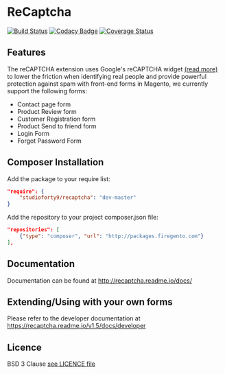 # ReCaptcha

[![Build Status](https://travis-ci.org/soxrepo/Recaptcha.svg?branch=master)](https://travis-ci.org/soxrepo/Recaptcha)
[![Codacy Badge](https://api.codacy.com/project/badge/Grade/4351397bf8054a62aba7917625ea4275)](https://www.codacy.com/app/soxrepo/Recaptcha?utm_source=github.com&amp;utm_medium=referral&amp;utm_content=soxrepo/Recaptcha&amp;utm_campaign=Badge_Grade)
[![Coverage Status](https://coveralls.io/repos/github/soxrepo/Recaptcha/badge.svg?branch=master)](https://coveralls.io/github/soxrepo/Recaptcha?branch=master)

## Features

The reCAPTCHA extension uses Google's reCAPTCHA widget [(read more)](https://www.google.com/recaptcha/intro/index.html) to lower the friction when identifying real people and provide powerful protection against spam with front-end forms in Magento, we currently support the following forms:

- Contact page form
- Product Review form
- Customer Registration form
- Product Send to friend form
- Login Form
- Forgot Password Form

## Composer Installation

Add the package to your require list:

```json
"require": {
    "studioforty9/recaptcha": "dev-master"
}
```

Add the repository to your project composer.json file:

```json
"repositories": [
    {"type": "composer", "url": "http://packages.firegento.com"}
],
```

## Documentation

Documentation can be found at http://recaptcha.readme.io/docs/

## Extending/Using with your own forms

Please refer to the developer documentation at https://recaptcha.readme.io/v1.5/docs/developer

## Licence

BSD 3 Clause [see LICENCE file](https://github.com/studioforty9/recaptcha/blob/master/LICENCE)
